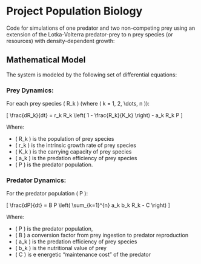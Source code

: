 # Project Population Biology

Code for simulations of one predator and two non-competing prey using an extension of the Lotka-Volterra predator-prey to n prey species (or resources) with density-dependent growth:

## Mathematical Model

The system is modeled by the following set of differential equations:

### Prey Dynamics:

For each prey species \( R_k \) (where \( k = 1, 2, \dots, n \)):

\[
\frac{dR_k}{dt} = r_k R_k \left( 1 - \frac{R_k}{K_k} \right) - a_k R_k P
\]

Where:
- \( R_k \) is the population of prey species 
- \( r_k \) is the intrinsic growth rate of prey species 
- \( K_k \) is the carrying capacity of prey species
- \( a_k \) is the predation efficiency of prey species 
- \( P \) is the predator population.

### Predator Dynamics:

For the predator population \( P \):

\[
\frac{dP}{dt} = B P \left( \sum_{k=1}^{n} a_k b_k R_k - C \right)
\]

Where:
- \( P \) is the predator population,
- \( B \) a conversion factor from prey ingestion to predator reproduction
- \( a_k \) is the predation efficiency of prey species 
- \( b_k \) is the nutritional value of prey
- \( C \) is e energetic “maintenance cost” of the predator
